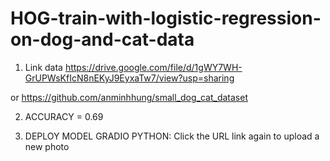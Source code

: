 # HOG-train-with-logistic-regression-on-dog-and-cat-data

1) Link data
https://drive.google.com/file/d/1gWY7WH-GrUPWsKfIcN8nEKyJ9EyxaTw7/view?usp=sharing

  or 
https://github.com/anminhhung/small_dog_cat_dataset

2) ACCURACY = 0.69

3) DEPLOY MODEL GRADIO PYTHON: Click the URL link again to upload a new photo
